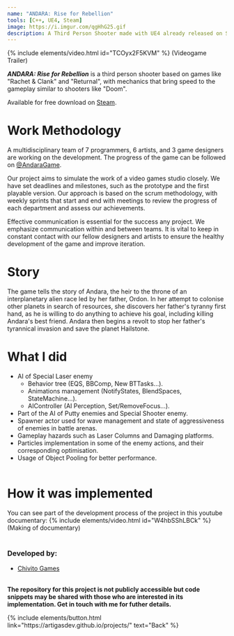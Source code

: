 ```yaml
---
name: "ANDARA: Rise for Rebellion"
tools: [C++, UE4, Steam]
image: https://i.imgur.com/qgHhG25.gif
description: A Third Person Shooter made with UE4 already released on Steam.
---
```


{% include elements/video.html id="TCOyx2F5KVM" %}
(Videogame Trailer)

***ANDARA: Rise for Rebellion*** is a third person shooter based on games like "Rachet & Clank" and "Returnal", with mechanics that bring speed to the gameplay similar to shooters like "Doom".

Available for free download on [Steam](https://store.steampowered.com/app/2432470/ANDARA_RISE_FOR_REBELLION/).

# Work Methodology
A multidisciplinary team of 7 programmers, 6 artists, and 3 game designers are working on the development. The progress of the game can be followed on [@AndaraGame](https://twitter.com/AndaraGame).

Our project aims to simulate the work of a video games studio closely. We have set deadlines and milestones, such as the prototype and the first playable version. Our approach is based on the scrum methodology, with weekly sprints that start and end with meetings to review the progress of each department and assess our achievements.

Effective communication is essential for the success any project. We emphasize communication within and between teams. It is vital to keep in constant contact with our fellow designers and artists to ensure the healthy development of the game and improve iteration.

# Story
The game tells the story of Andara, the heir to the throne of an interplanetary alien race led by her father, Ordon. In her attempt to colonise other planets in search of resources, she discovers her father's tyranny first hand, as he is willing to do anything to achieve his goal, including killing Andara's best friend. Andara then begins a revolt to stop her father's tyrannical invasion and save the planet Hailstone.

# What I did
- AI of Special Laser enemy
  - Behavior tree (EQS, BBComp, New BTTasks...).
  - Animations management (NotifyStates, BlendSpaces, StateMachine...).
  - AIController (AI Perception, Set/RemoveFocus...).
- Part of the AI of Putty enemies and Special Shooter enemy.
- Spawner actor used for wave management and state of aggressiveness of enemies in battle arenas.
- Gameplay hazards such as Laser Columns and Damaging platforms.
- Particles implementation in some of the enemy actions, and their corresponding optimisation.
- Usage of Object Pooling for better performance.<br><br>

# How it was implemented
You can see part of the development process of the project in this youtube documentary:
{% include elements/video.html id="W4hbSShLBCk" %}
(Making of documentary)
<br><br>

### Developed by:
- [Chivito Games](https://twitter.com/AndaraGame)

**<br>The repository for this project is not publicly accessible but code snippets may be shared with those who are interested in its implementation. Get in touch with me for futher details.**


<p class="text-center">
{% include elements/button.html link="https://artigasdev.github.io/projects/" text="Back" %}
</p>